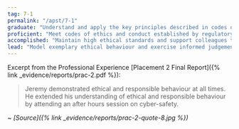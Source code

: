```yaml
---
tag: 7-1
permalink: "/apst/7-1"
graduate: "Understand and apply the key principles described in codes of ethics and conduct for the teaching profession."
proficient: "Meet codes of ethics and conduct established by regulatory authorities, systems and schools."
accomplished: "Maintain high ethical standards and support colleagues to interpret codes of ethics and exercise sound judgement in all school and community contexts."
lead: "Model exemplary ethical behaviour and exercise informed judgements in all professional dealings with students, colleagues and the community."
---
```

Excerpt from the Professional Experience [Placement 2 Final Report]({% link _evidence/reports/prac-2.pdf %}):

> Jeremy demonstrated ethical and responsible behaviour at all times. He extended his understanding of ethical and responsible behaviour by attending an after hours session on cyber-safety.

~ *[Source]({% link _evidence/reports/prac-2-quote-8.jpg %})*